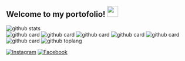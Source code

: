 ## Welcome to my portofolio! <img src="https://raw.githubusercontent.com/iampavangandhi/iampavangandhi/master/gifs/Hi.gif" width="30px"></h2>

![github stats](https://github-readme-stats.vercel.app/api?username=Ferdian9991&show_icons=true&theme=light) <br/>
![github card](https://github-readme-stats.vercel.app/api/pin/?username=Ferdian9991&repo=jeast-whatsapp-api&theme=light)
![github card](https://github-readme-stats.vercel.app/api/pin/?username=Ferdian9991&repo=instagram-automation-bot&theme=light)
![github card](https://github-readme-stats.vercel.app/api/pin/?username=Ferdian9991&repo=express-mongodb-app-template&theme=light)
![github card](https://github-readme-stats.vercel.app/api/pin/?username=Ferdian9991&repo=AnimApi&theme=light)
![github card](https://github-readme-stats.vercel.app/api/pin/?username=Ferdian9991&repo=wibudesu-anime-api&theme=light)
![github card](https://github-readme-stats.vercel.app/api/pin/?username=Ferdian9991&repo=material-calculator&theme=light)
![github toplang](https://github-readme-stats.vercel.app/api/top-langs/?username=Ferdian9991&layout=compact&theme=light)

<a href="https://www.instagram.com/febry_ardiansyah24" target="_blank"><img src="https://img.shields.io/badge/Instagram-%23E4405F.svg?&style=flat-square&logo=instagram&logoColor=white" alt="Instagram"></a>
<a href="https://www.facebook.com/febry.ardiansyah.792/" target="_blank"><img src="https://img.shields.io/badge/Facebook-%231877F2.svg?&style=flat-square&logo=facebook&logoColor=white" alt="Facebook"></a>

